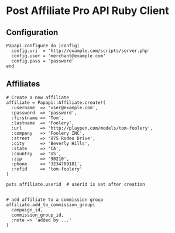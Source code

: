 Post Affiliate Pro API Ruby Client
==================================

Configuration
-------------

    Papapi.configure do |config|
      config.uri  = 'http://example.com/scripts/server.php'
      config.user = 'merchant@example.com'
      config.pass = 'password'
    end

Affiliates
----------

    # Create a new affiliate
    affiliate = Papapi::Affiliate.create!(
      :username  => 'user@example.com',
      :password  => 'password',
      :firstname => 'Tom',
      :lastname  => 'Foolery',
      :url       => 'http://playpen.com/models/tom-foolery',
      :company   => 'Foolery INC',
      :street    => '875 Rodeo Drive',
      :city      => 'Beverly Hills',
      :state     => 'CA',
      :country   => 'US',
      :zip       => '90210',
      :phone     => '3234789181',
      :refid     => 'tom-foolery'
    )
    
    puts affiliate.userid  # userid is set after creation
    
    
    # add affiliate to a commission group    
    affiliate.add_to_commission_group(
      campaign_id,
      commission_group_id,
      :note => 'added by ...'
    )